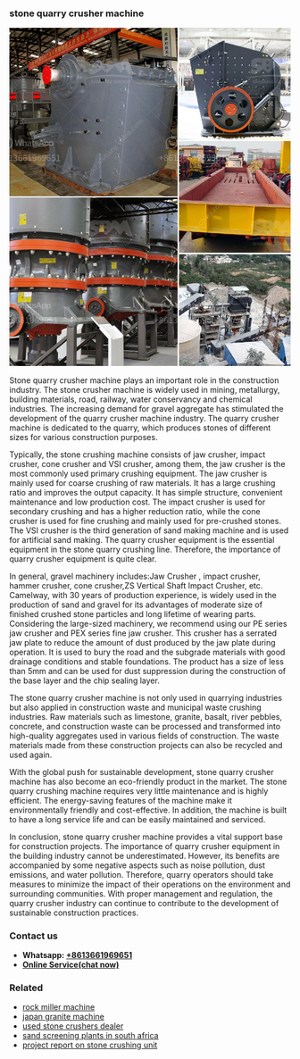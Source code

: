 <h3>stone quarry crusher machine</h3><img src='1708323091.jpg' alt=''><p>Stone quarry crusher machine plays an important role in the construction industry. The stone crusher machine is widely used in mining, metallurgy, building materials, road, railway, water conservancy and chemical industries. The increasing demand for gravel aggregate has stimulated the development of the quarry crusher machine industry. The quarry crusher machine is dedicated to the quarry, which produces stones of different sizes for various construction purposes.</p><p>Typically, the stone crushing machine consists of jaw crusher, impact crusher, cone crusher and VSI crusher, among them, the jaw crusher is the most commonly used primary crushing equipment. The jaw crusher is mainly used for coarse crushing of raw materials. It has a large crushing ratio and improves the output capacity. It has simple structure, convenient maintenance and low production cost. The impact crusher is used for secondary crushing and has a higher reduction ratio, while the cone crusher is used for fine crushing and mainly used for pre-crushed stones. The VSI crusher is the third generation of sand making machine and is used for artificial sand making. The quarry crusher equipment is the essential equipment in the stone quarry crushing line. Therefore, the importance of quarry crusher equipment is quite clear.</p><p>In general, gravel machinery includes:Jaw Crusher , impact crusher, hammer crusher, cone crusher,ZS Vertical Shaft Impact Crusher, etc. Camelway, with 30 years of production experience, is widely used in the production of sand and gravel for its advantages of moderate size of finished crushed stone particles and long lifetime of wearing parts. Considering the large-sized machinery, we recommend using our PE series jaw crusher and PEX series fine jaw crusher. This crusher has a serrated jaw plate to reduce the amount of dust produced by the jaw plate during operation. It is used to bury the road and the subgrade materials with good drainage conditions and stable foundations. The product has a size of less than 5mm and can be used for dust suppression during the construction of the base layer and the chip sealing layer.</p><p>The stone quarry crusher machine is not only used in quarrying industries but also applied in construction waste and municipal waste crushing industries. Raw materials such as limestone, granite, basalt, river pebbles, concrete, and construction waste can be processed and transformed into high-quality aggregates used in various fields of construction. The waste materials made from these construction projects can also be recycled and used again.</p><p>With the global push for sustainable development, stone quarry crusher machine has also become an eco-friendly product in the market. The stone quarry crushing machine requires very little maintenance and is highly efficient. The energy-saving features of the machine make it environmentally friendly and cost-effective. In addition, the machine is built to have a long service life and can be easily maintained and serviced.</p><p>In conclusion, stone quarry crusher machine provides a vital support base for construction projects. The importance of quarry crusher equipment in the building industry cannot be underestimated. However, its benefits are accompanied by some negative aspects such as noise pollution, dust emissions, and water pollution. Therefore, quarry operators should take measures to minimize the impact of their operations on the environment and surrounding communities. With proper management and regulation, the quarry crusher industry can continue to contribute to the development of sustainable construction practices.</p><h3>Contact us</h3><ul><li><strong>Whatsapp:&nbsp;<a href="https://wa.me/8613661969651">+8613661969651</a></strong></li><li><a href="https://swt.shibang-china.com/?git&amp;zhl&amp;stone quarry crusher machine"><strong>Online Service(chat now)</strong></a></li></ul><h3>Related</h3><ul><li><a href='rock miller machine.md'>rock miller machine</a></li><li><a href='japan granite machine.md'>japan granite machine</a></li><li><a href='used stone crushers dealer.md'>used stone crushers dealer</a></li><li><a href='sand screening plants in south africa.md'>sand screening plants in south africa</a></li><li><a href='project report on stone crushing unit.md'>project report on stone crushing unit</a></li></ul>
